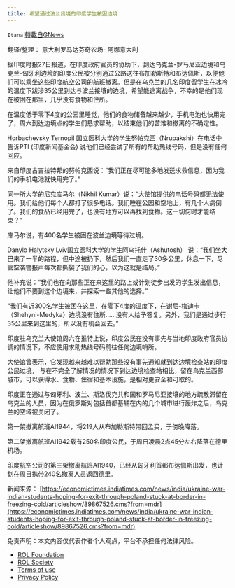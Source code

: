 ```yaml
---
title: 希望通过波兰出境的印度学生被困边境
---
```

`Itana` [轉載自GNews](https://gnews.org/zh-hans/2073898/)

翻译/整理： 意大利罗马达芬奇农场- 阿娜意大利

据印度时报27日报道，在印度政府官员的协助下，到达乌克兰-罗马尼亚边境和乌克兰-匈牙利边境的印度公民被分别通过公路送往布加勒斯特和布达佩斯，以便他们可以乘坐这些印度航空公司的航班撤离。但是在乌克兰的几名印度留学生在冰冷的温度下跋涉35公里到达与波兰接壤的边境，希望能逃离战争，不幸的是他们现在被困在那里，几乎没有食物和住所。

在温度低于零下4度的公园里睡觉，他们的食物储备越来越少，手机电池也快用完了，周六到达边境点的学生们恳求帮助，以结束他们的苦难和撤离的不确定性。

Horbachevsky Ternopil 国立医科大学的学生努帕克西（Nrupakshi）在电话中告诉PTI (印度新闻基金会) 说他们已经尝试了所有的帮助热线号码，但是没有任何回应。

来自印度古吉拉特邦的努帕克西说：“我们正在尽可能多地发送求救信息，因为我们的手机电池就快用完了。”

同一所大学的尼克库马尔（Nikhil Kumar）说：“大使馆提供的电话号码都无法使用。我们给他们每个人都打了很多电话。我们睡在公园和空地上，有几个人病倒了。我们的食品已经用完了，也没有地方可以再找到食物。这一切何时才能结束？”

库马尔说，有400名学生被困在波兰边境等待过境。

Danylo Halytsky Lviv国立医科大学的学生阿乌托什（Ashutosh） 说：“我们坐大巴来了一半的路程，但中途被扔下，然后我们一直走了30多公里，休息一下，尽管空袭警报声每次都撕裂了我们的心，以为这就是结局。”

他补充说：“我们也在向那些正在来这里的路上或计划徒步出发的学生发出信息，让他们不要到这个边境来，并探索一些其他的选择。”

“我们有近300名学生被困在这里，在零下4度的温度下，在谢尼-梅迪卡（Shehyni-Medyka）边境没有住所……没有人给予答复。另外，我们是通过步行35公里来到这里的，所以没有机会回去。”

印度驻乌克兰大使馆周六在推特上说，印度公民在没有事先与当地印度政府官员协调的情况下，不应使用求助热线号码前往任何边境哨所。

大使馆曾表示，它发现越来越难以帮助那些没有事先通知就到达边境检查站的印度公民过境， 与在不完全了解情况的情况下到达边境检查站相比，留在乌克兰西部城市，可以获得水、食物、住宿和基本设施，是相对更安全和可取的。

印度正在通过与匈牙利、波兰、斯洛伐克共和国和罗马尼亚接壤的地方疏散滞留在乌克兰的人员，因为在俄罗斯对包括首都基辅在内的几个城市进行轰炸之后，乌克兰的空域被关闭了。

第一架撤离航班AI1944，将219人从布加勒斯特带回孟买，于傍晚降落。

第二架撤离航班AI1942载有250名印度公民，于周日凌晨2点45分左右降落在德里机场。

印度航空公司的第三架撤离航班AI1940，已经从匈牙利首都布达佩斯出发，也计划在周日携带240名撤离人员返回德里。

新闻来源：
[https://economictimes.indiatimes.com/news/india/ukraine-war-indian-students-hoping-for-exit-through-poland-stuck-at-border-in-freezing-cold/articleshow/89867526.cms?from=mdr](https://economictimes.indiatimes.com/news/india/ukraine-war-indian-students-hoping-for-exit-through-poland-stuck-at-border-in-freezing-cold/articleshow/89867526.cms?from=mdr)



 

免责声明：本文内容仅代表作者个人观点，平台不承担任何法律风险。

- [ROL Foundation](https://rolfoundation.org/)
- [ROL Society](https://rolsociety.org/)
- [Terms of use](https://gnews.org/terms-of-use-3/)
- [Privacy Policy](https://gnews.org/privacy-policy/)
